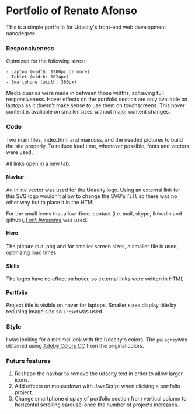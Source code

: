 # Portfolio of Renato Afonso

This is a simple portfolio for Udacity's front-end web development nanodegree.


### Responsiveness

Optmized for the following sizes:

	- Laptop (width: 1280px or more)
	- Tablet (width: 1024px)
	- Smartphone (width: 360px)

Media queries were made in between those widths, achieving full responsiveness. Hover effects on the portfolio section are only available on laptops as it doesn't make sense to use them on touchscreens. This hover content is available on smaller sizes without major content changes.


### Code

Two main files, index.html and main.css, and the needed pictures to build the site properly. To reduce load time, whenever possible, fonts and vectors were used.

All links open in a new tab.


#### Navbar

An inline vector was used for the Udacity logo. Using an external link for this SVG logo wouldn't allow to change the SVG's `fill` so there was no other way but to place it in the HTML.

For the small icons that allow direct contact (i.e. mail, skype, linkedin and github), [Font Awesome](https://fontawesome.com/) was used.


#### Hero

The picture is a .png and for smaller screen sizes, a smaller file is used, optmizing load times.


#### Skills

The logos have no effect on hover, so external links were written in HTML.


#### Portfolio

Project title is visible on hover for laptops. Smaller sizes display title by reducing image size so `srcset`was used.


### Style

I was looking for a minimal look with the Udacity's colors. The `palegrey`was obtained using [Adobe Colors CC](https://color.adobe.com/pt/create/color-wheel/) from the original colors.


### Future features

1. Reshape the navbar to remove the udacity text in order to allow larger icons.
2. Add effects on mousedown with JavaScript when clicking a portfolio project.
3. Change smartphone display of portfolio section from vertical column to horizontal scrolling carousel once the number of projects increases.
